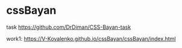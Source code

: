# cssBayan

task https://github.com/DrDiman/CSS-Bayan-task


work1: https://V-Kovalenko.github.io/cssBayan/cssBayan/index.html